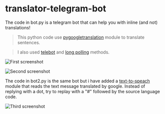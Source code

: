 # translator-telegram-bot

The code in bot.py is a telegram bot that can help you with inline (and not) translations!
>This python code use [pygoogletranslation](https://github.com/Saravananslb/py-googletranslation) module to translate sentences.

>I also used [telebot](https://github.com/eternnoir/pyTelegramBotAPI) and [long polling](https://en.wikipedia.org/wiki/Push_technology#Long_polling) methods.

![First screenshot](https://raw.githubusercontent.com/kingsman96/translator-bot/master/first.png)

![Second screenshot](https://raw.githubusercontent.com/kingsman96/translator-bot/master/second.png)

The code in bot2.py is the same bot but i have added a [text-to-speach](https://gtts.readthedocs.io/en/latest/module.html#) module that reads the text message translated by google. Instead of replying with a dot, try to replay with a "#" followed by the source language code.

![Third screenshot](https://raw.githubusercontent.com/kingsman96/translator-bot/master/third.png)
